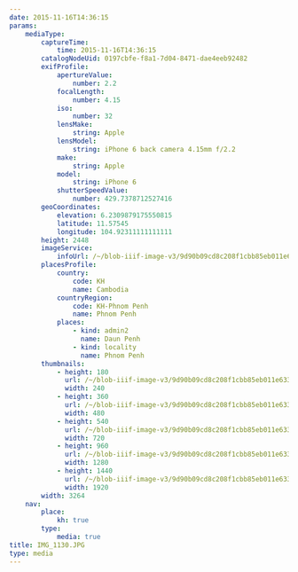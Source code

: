 ```yaml
---
date: 2015-11-16T14:36:15
params:
    mediaType:
        captureTime:
            time: 2015-11-16T14:36:15
        catalogNodeUid: 0197cbfe-f8a1-7d04-8471-dae4eeb92482
        exifProfile:
            apertureValue:
                number: 2.2
            focalLength:
                number: 4.15
            iso:
                number: 32
            lensMake:
                string: Apple
            lensModel:
                string: iPhone 6 back camera 4.15mm f/2.2
            make:
                string: Apple
            model:
                string: iPhone 6
            shutterSpeedValue:
                number: 429.7378712527416
        geoCoordinates:
            elevation: 6.2309879175550815
            latitude: 11.57545
            longitude: 104.92311111111111
        height: 2448
        imageService:
            infoUrl: /~/blob-iiif-image-v3/9d90b09cd8c208f1cbb85eb011e633914fe7172b9a9d83b836b613515cdccc48/info.json
        placesProfile:
            country:
                code: KH
                name: Cambodia
            countryRegion:
                code: KH-Phnom Penh
                name: Phnom Penh
            places:
                - kind: admin2
                  name: Daun Penh
                - kind: locality
                  name: Phnom Penh
        thumbnails:
            - height: 180
              url: /~/blob-iiif-image-v3/9d90b09cd8c208f1cbb85eb011e633914fe7172b9a9d83b836b613515cdccc48/full/240%2C180/0/default.jpg
              width: 240
            - height: 360
              url: /~/blob-iiif-image-v3/9d90b09cd8c208f1cbb85eb011e633914fe7172b9a9d83b836b613515cdccc48/full/480%2C360/0/default.jpg
              width: 480
            - height: 540
              url: /~/blob-iiif-image-v3/9d90b09cd8c208f1cbb85eb011e633914fe7172b9a9d83b836b613515cdccc48/full/720%2C540/0/default.jpg
              width: 720
            - height: 960
              url: /~/blob-iiif-image-v3/9d90b09cd8c208f1cbb85eb011e633914fe7172b9a9d83b836b613515cdccc48/full/1280%2C960/0/default.jpg
              width: 1280
            - height: 1440
              url: /~/blob-iiif-image-v3/9d90b09cd8c208f1cbb85eb011e633914fe7172b9a9d83b836b613515cdccc48/full/1920%2C1440/0/default.jpg
              width: 1920
        width: 3264
    nav:
        place:
            kh: true
        type:
            media: true
title: IMG_1130.JPG
type: media
---
```

